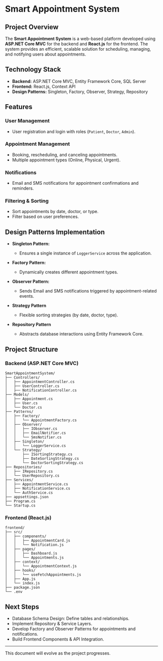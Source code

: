 # Smart Appointment System

## Project Overview

The **Smart Appointment System** is a web-based platform developed using **ASP.NET Core MVC** for the backend and **React.js** for the frontend. The system provides an efficient, scalable solution for scheduling, managing, and notifying users about appointments.

## Technology Stack

- **Backend:** ASP.NET Core MVC, Entity Framework Core, SQL Server
- **Frontend:** React.js, Context API
- **Design Patterns:** Singleton, Factory, Observer, Strategy, Repository

## Features

### User Management

- User registration and login with roles (`Patient`, `Doctor`, `Admin`).

### Appointment Management

- Booking, rescheduling, and canceling appointments.
- Multiple appointment types (Online, Physical, Urgent).

### Notifications

- Email and SMS notifications for appointment confirmations and reminders.

### Filtering & Sorting

- Sort appointments by date, doctor, or type.
- Filter based on user preferences.

## Design Patterns Implementation

- **Singleton Pattern:**

  - Ensures a single instance of `LoggerService` across the application.

- **Factory Pattern:**

  - Dynamically creates different appointment types.

- **Observer Pattern:**

  - Sends Email and SMS notifications triggered by appointment-related events.

- **Strategy Pattern**

  - Flexible sorting strategies (by date, doctor, type).

- **Repository Pattern**

  - Abstracts database interactions using Entity Framework Core.

## Project Structure

### Backend (ASP.NET Core MVC)

```
SmartAppointmentSystem/
├── Controllers/
│   ├── AppointmentController.cs
│   ├── UserController.cs
│   ├── NotificationController.cs
├── Models/
│   ├── Appointment.cs
│   ├── User.cs
│   └── Doctor.cs
├── Patterns/
│   ├── Factory/
│   │   └── AppointmentFactory.cs
│   ├── Observer/
│   │   ├── IObserver.cs
│   │   ├── EmailNotifier.cs
│   │   └── SmsNotifier.cs
│   ├── Singleton/
│   │   └── LoggerService.cs
│   └── Strategy/
│       ├── ISortingStrategy.cs
│       ├── DateSortingStrategy.cs
│       └── DoctorSortingStrategy.cs
├── Repositories/
│   ├── IRepository.cs
│   └── UserRepository.cs
├── Services/
│   ├── AppointmentService.cs
│   ├── NotificationService.cs
│   └── AuthService.cs
├── appsettings.json
├── Program.cs
└── Startup.cs
```

### Frontend (React.js)

```
frontend/
├── src/
│   ├── components/
│   │   ├── AppointmentCard.js
│   │   └── Notification.js
│   ├── pages/
│   │   ├── Dashboard.js
│   │   └── Appointments.js
│   ├── context/
│   │   └── AppointmentContext.js
│   ├── hooks/
│   │   └── useFetchAppointments.js
│   ├── App.js
│   └── index.js
├── package.json
└── .env
```

## Next Steps

- Database Schema Design: Define tables and relationships.
- Implement Repository & Service Layers.
- Develop Factory and Observer Patterns for appointments and notifications.
- Build Frontend Components & API Integration.

---

This document will evolve as the project progresses.